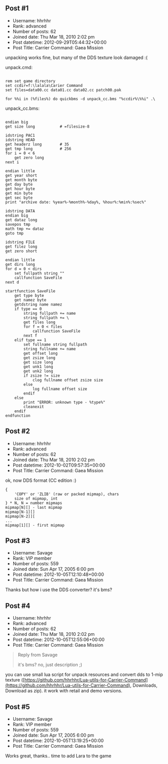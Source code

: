 ## Post #1
- Username: hhrhhr
- Rank: advanced
- Number of posts: 62
- Joined date: Thu Mar 18, 2010 2:02 pm
- Post datetime: 2012-09-29T05:44:32+00:00
- Post Title: Carrier Command: Gaea Mission

unpacking works fine, but many of the DDS texture look damaged :(

unpack.cmd:

```

rem set game directory
set ccdir=f:\lalala\Carier Command
set files=data00.cc data01.cc data02.cc patch00.pak

for %%i in (%files%) do quickbms -d unpack_cc.bms "%ccdir%\%%i" .\
```

unpack_cc.bms:

```

endian big
get size long           # =filesize-8

idstring PAC1
idstring HEAD
get headerz long        # 35
get tmp long            # 256
for i = 0 < 6
    get zero long
next i

endian little
get year short
get month byte
get day byte
get hour byte
get min byte
get sec byte
print "archive date: %year%-%month%-%day%, %hour%:%min%:%sec%"

idstring DATA
endian big
get dataz long
savepos tmp
math tmp += dataz
goto tmp

idstring FILE
get filez long
get zero short

endian little
get dirs long
for d = 0 < dirs
    set fullpath string ""
    callfunction SaveFile
next d

startfunction SaveFile
    get type byte
    get namez byte
    getdstring name namez
    if type == 0
        string fullpath += name
        string fullpath += \
        get files long
        for f = 0 < files
            callfunction SaveFile
        next f
    elif type == 1
        set fullname string fullpath
        string fullname += name
        get offset long
        get zsize long
        get size long
        get unk1 long
        get unk2 long
        if zsize != size
            clog fullname offset zsize size
        else
            log fullname offset size
        endif
    else
        print "ERROR: unknown type - %type%"
        cleanexit
    endif
endfunction

```
## Post #2
- Username: hhrhhr
- Rank: advanced
- Number of posts: 62
- Joined date: Thu Mar 18, 2010 2:02 pm
- Post datetime: 2012-10-02T09:57:35+00:00
- Post Title: Carrier Command: Gaea Mission

ok, now DDS format (CC edition :)

```
{
    'COPY' or 'ZLIB' (raw or packed mipmap), chars
    size of mipmap, int
} * N, N = number mipmaps
mipmap[N][] - last mipmap
mipmap[N-1][]
mipmap[N-2]][
...
mipmap[1][] - first mipmap
```
## Post #3
- Username: Savage
- Rank: VIP member
- Number of posts: 559
- Joined date: Sun Apr 17, 2005 6:00 pm
- Post datetime: 2012-10-05T12:10:48+00:00
- Post Title: Carrier Command: Gaea Mission

Thanks but how i use the DDS converter? it's bms?
## Post #4
- Username: hhrhhr
- Rank: advanced
- Number of posts: 62
- Joined date: Thu Mar 18, 2010 2:02 pm
- Post datetime: 2012-10-05T12:55:06+00:00
- Post Title: Carrier Command: Gaea Mission

> Reply from Savage
>
> it's bms?
no, just description ;)

you can use small lua script for unpack resources and convert dds to 1-mip texture ([https://github.com/hhrhhr/Lua-utils-for-Carrier-Command](https://github.com/hhrhhr/Lua-utils-for-Carrier-Command), Downloads, Download as zip). it work with retail and demo versions.

[](http://s1.hostingkartinok.com/uploads/images/2012/10/0b5996e1c8f3315152e28181ca897d6c.jpg) [](http://s1.hostingkartinok.com/uploads/images/2012/10/e7cf239001b8f449b1a710ebbcf9f810.jpg)
## Post #5
- Username: Savage
- Rank: VIP member
- Number of posts: 559
- Joined date: Sun Apr 17, 2005 6:00 pm
- Post datetime: 2012-10-05T13:19:25+00:00
- Post Title: Carrier Command: Gaea Mission

Works great, thanks.. time to add Lara to the game
